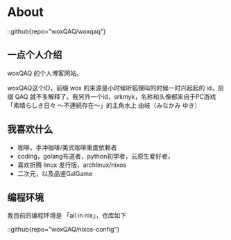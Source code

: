 # About
<!-- This is the demo site for [Fuwari](https://github.com/saicaca/fuwari). -->

::github{repo="woxQAQ/woxqaq"}

## 一点个人介绍

woxQAQ 的个人博客网站。

woxQAQ这个ID，前缀 wox 的来源是小时候听狐狸叫的时候一时兴起起的 id，后缀 QAQ 就不多解释了。我另外一个id，srkmyk，名称和头像都来自于PC游戏「素晴らしき日々 ～不連続存在～」的主角水上 由岐（みなかみ ゆき）

## 我喜欢什么

- 咖啡，手冲咖啡/美式咖啡重度依赖者
- coding，golang布道者，python初学者，云原生爱好者，
- 喜欢折腾 linux 发行版，archlinux/nixos
- 二次元，以及品鉴GalGame

## 编程环境

我目前的编程环境是 「all in nix」，仓库如下 

::github{repo="woxQAQ/nixos-config"}
